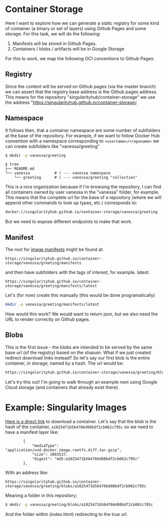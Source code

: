 # Container Storage

Here I want to explore how we can generate a static registry for some kind
of container (a binary or set of layers) using Github Pages and some storage.
For this task, we will do the following:

 1. Manifests will be stored in Github Pages.
 2. Containers / blobs / artifacts will be in Google Storage

For this to work, we map the following OCI conventions to Github Pages:

## Registry

Since the content will be served on Github pages (via the master branch)
we can assert that the registry base address is the Github pages 
address. This means for the repository "singularityhub/container-storage"
we use the address "https://singularityhub.github.io/container-storage/.

## Namespace

It follows then, that a container namespace are some number of subfolders at
the base of the repository. For example, if we want to follow Docker Hub
convention with a namespace corresponding to `<username>/<reponame>`
we can create subfolders like "vanessa/greeting"

```bash
$ mkdir -p vanessa/greeting
```
```
$ tree
├── README.md
└── vanessa           # ( --- vanessa namespace
    └── greeting      # ( --- vanessa/greeting "collection"
```

This is a nice organization because if I'm browsing the repository, I can
find all containers owned by user vanessa in the "vanessa" folder, for example.
This means that the complete url for the base of a repository (where we will
append other commands to look up types, etc.) corresponds to:

```bash
docker://singularityhub.github.io/container-storage/vanessa/greeting
```

But we need to expose different endpoints to make that work.

## Manifest

The root for [image manifests](https://github.com/opencontainers/image-spec/blob/master/manifest.md) 
might be found at:

```
https://singularityhub.github.io/container-storage/vanessa/greeting/manifests
```

and then have subfolders with the tags of interest, for example. latest:

```
https://singularityhub.github.io/container-storage/vanessa/greeting/manifests/latest
```

Let's (for now) create this manually (this would be done programatically)

```bash
mkdir -p vanessa/greeting/manifests/latest
```

How would this work? We would want to return json, but we also need the URL to
render correctly on Github pages.

## Blobs

This is the first issue - the blobs are intended to be served by the same
base url (of the registry) based on the shasum. What if we just created
redirect download links instead? So let's say our first blob is the entire
container, in storage, named by a hash. The url would be:

```bash
https://singularityhub.github.io/container-storage/vanessa/greeting/blobs/<digest>
```

Let's try this out! I'm going to walk through an example next using Google Cloud
storage (and containers that already exist there).

# Example: Singularity Images

[Here is a direct link](https://storage.googleapis.com/singularityhub/singularityhub/github.com/vsoch/singularity-images/130504089d5b2b44e2788992d0de75b625da6796/a1025471b564766d08bdf2cb062c795c/a1025471b564766d08bdf2cb062c795c.simg) to download a container. Let's say that the
blob is the hash of the container, `a1025471b564766d08bdf2cb062c795c` so we need to
have a manifest layer like:

```
        {
            "mediaType": "application/vnd.docker.image.rootfs.diff.tar.gzip",
            "size": 2065537,
            "digest": "md5:a1025471b564766d08bdf2cb062c795c"
        },
```

With an address like:

```
https://singularityhub.github.io/container-storage/vanessa/greeting/blobs/a1025471b564766d08bdf2cb062c795c
```


Meaning a folder in this repository:

```bash
$ mkdir -p vanessa/greeting/blobs/a1025471b564766d08bdf2cb062c795c
```

And the folder within (index.html) redirecting to the true url.
